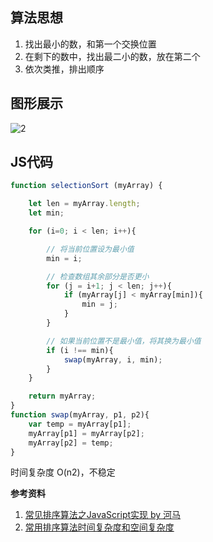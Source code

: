## 算法思想
1. 找出最小的数，和第一个交换位置
2. 在剩下的数中，找出最二小的数，放在第二个
3. 依次类推，排出顺序

## 图形展示
![2](https://user-images.githubusercontent.com/12554487/29299018-610f8a6a-819e-11e7-9c55-fdaf3463ed47.gif)

## JS代码
```js
function selectionSort (myArray) {

    let len = myArray.length;
    let min;

    for (i=0; i < len; i++){

        // 将当前位置设为最小值
        min = i;

        // 检查数组其余部分是否更小
        for (j = i+1; j < len; j++){
            if (myArray[j] < myArray[min]){
                min = j;
            }
        }

        // 如果当前位置不是最小值，将其换为最小值
        if (i !== min){
            swap(myArray, i, min); 
        }
    }

    return myArray;
}
function swap(myArray, p1, p2){
    var temp = myArray[p1];
    myArray[p1] = myArray[p2];
    myArray[p2] = temp;
}
```

时间复杂度 O(n2)，不稳定

**参考资料**
1. [常见排序算法之JavaScript实现 by 河马](https://zhuanlan.zhihu.com/p/28130533)
1. [常用排序算法时间复杂度和空间复杂度](http://blog.csdn.net/xiexievv/article/details/45795719)